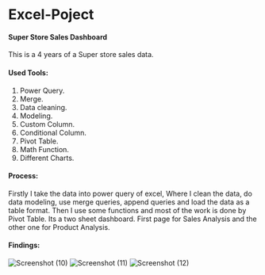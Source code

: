 # Excel-Poject
#### Super Store Sales Dashboard

This is a 4 years of a Super store sales data.
#### Used Tools:
1. Power Query.
2. Merge.
3. Data cleaning.
4. Modeling.
5. Custom Column.
6. Conditional Column.
7. Pivot Table.
8. Math Function.
9. Different Charts.

#### Process:
Firstly I take the data into power query of excel, Where I clean the data, do data modeling, use merge queries, append queries and load the data as a table format. Then I use some functions and most of the work is done by Pivot Table. Its a two sheet dashboard. First page for Sales Analysis and the other one for Product Analysis.

#### Findings: 
![Screenshot (10)](https://github.com/PervejHosen/Excel-Poject/assets/117522848/7bd190a8-3d90-4b55-9d4d-93c077c2c167)
![Screenshot (11)](https://github.com/PervejHosen/Excel-Poject/assets/117522848/548822a7-72d9-4b1f-8923-58075105475f)
![Screenshot (12)](https://github.com/PervejHosen/Excel-Poject/assets/117522848/11c48c03-abfb-43fa-981a-66c69a064adb)
